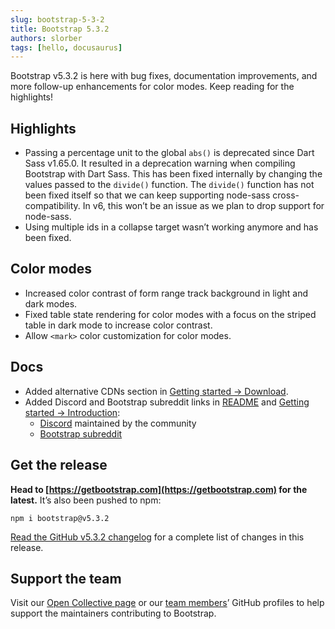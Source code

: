 ```yaml
---
slug: bootstrap-5-3-2
title: Bootstrap 5.3.2
authors: slorber
tags: [hello, docusaurus]
---
```


Bootstrap v5.3.2 is here with bug fixes, documentation improvements, and more follow-up enhancements for color modes. Keep reading for the highlights!

<!-- truncate -->

## Highlights
- Passing a percentage unit to the global `abs()` is deprecated since Dart Sass v1.65.0. It resulted in a deprecation warning when compiling Bootstrap with Dart Sass. This has been fixed internally by changing the values passed to the `divide()` function. The `divide()` function has not been fixed itself so that we can keep supporting node-sass cross-compatibility. In v6, this won’t be an issue as we plan to drop support for node-sass.
- Using multiple ids in a collapse target wasn’t working anymore and has been fixed.

## Color modes
- Increased color contrast of form range track background in light and dark modes.
- Fixed table state rendering for color modes with a focus on the striped table in dark mode to increase color contrast.
- Allow `<mark>` color customization for color modes.

## Docs
- Added alternative CDNs section in [Getting started -> Download](https://getbootstrap.com/docs/5.3/getting-started/download/#alternative-cdns).
- Added Discord and Bootstrap subreddit links in [README](https://github.com/twbs/bootstrap/blob/main/README.md) and [Getting started -> Introduction](https://getbootstrap.com/docs/5.3/getting-started/introduction/):
    - [Discord](https://discord.gg/bZUvakRU3M) maintained by the community
    - [Bootstrap subreddit](https://www.reddit.com/r/bootstrap/)

## Get the release
**Head to [https://getbootstrap.com](https://getbootstrap.com) for the latest.** It’s also been pushed to npm:
```
npm i bootstrap@v5.3.2
```
[Read the GitHub v5.3.2 changelog](https://github.com/twbs/bootstrap/releases/tag/v5.3.2) for a complete list of changes in this release.

## Support the team
Visit our [Open Collective page](https://opencollective.com/bootstrap) or our [team members](https://github.com/orgs/twbs/people)’ GitHub profiles to help support the maintainers contributing to Bootstrap.
